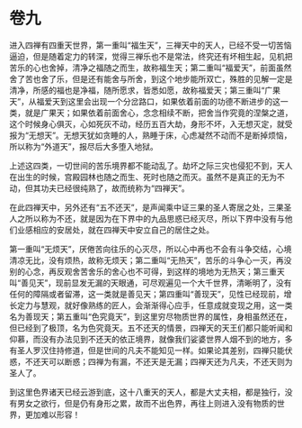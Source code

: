 # 卷九

​          进入四禅有四重天世界，第一重叫“福生天”，三禅天中的天人，已经不受一切苦恼逼迫，但是随着定力的转深，觉得三禅乐也不是常法，终究还有坏相生起，见机把苦乐的心也舍掉，清净之福随之而生，故称福生天；第二重叫“福爱天”，前面虽然舍了苦也舍了乐，但是还有能舍与所舍，到这个地步能所双亡，殊胜的见解一定是清净，所感的福也是净福，随所愿求，皆悉如愿，故称福爱天；第三重叫“广果天”，从福爱天到这里会出现一个分岔路口，如果依着前面的功德不断进步的这一类，就是广果天；如果依着前面舍心，念念相续不断，把舍当作究竟的涅槃之道，这个时候身心俱灭，心如死灰不动，经历五百大劫，身形不坏，入无想灭定，就受报为“无想天”。无想天犹如贪睡的人，熟睡于床，心虑凝然不动而不是断掉烦恼，所以称为“外道天”，报尽后大多堕入地狱。

​         上述这四类，一切世间的苦乐境界都不能动乱了。劫坏之际三灾也侵犯不到，天人在出生的时候，宫殿园林也随之而生、死时也随之而灭。虽然不是真正的无为不动，但其功夫已经很纯熟了，故而统称为“四禅天”。         

​        在此四禅天中，另外还有“五不还天”，是声闻乘中证三果的圣人寄居之处，三果圣人之所以称为不还，就是因为在下界中的九品思惑已经灭尽，所以下界中没有与他们业感相应的安居处，就在四禅天中安立自己的居住之处。         

​        第一重叫“无烦天”，厌倦苦向往乐的心灭尽，所以心中再也不会有斗争交结，心境清凉无比，没有烦热，故称无烦天；第二重叫“无热天”，苦乐的斗争心一灭，再没别的心念，再反观舍苦舍乐的舍心也不可得，到这样的境地为无热天；第三重天叫“善见天”，现前显发无漏的天眼通，可尽观遍见一个大千世界，清晰明了，没有任何的障隔或者留滞，这一类就是善见天；第四重叫“善现天”，见性已经现前，增长定力与慧观，就好像熟练的匠人，会渐渐得心应手，任意成就变现之用，这一类名为善现天；第五重叫“色究竟天”，到这里穷尽物质世界的属性，身相虽然还在，但已经到了极顶，名为色究竟天。五不还天的情景，四禅天的天王们都只能听闻和仰慕，而没有办法见到不还天的依正境界，就像我们娑婆世界人烟不到的地方，多有圣人罗汉住持修道，但是世间的凡夫不能知见一样。如果论其差别，四禅只能伏惑，不还天可以断惑；四禅为有漏，不还天是无漏；四禅天还为凡夫，不还天则为圣人了。

​         到这里色界诸天已经云游到底，这十八重天的天人，都是大丈夫相，都是独行，没有男女之欲行，但是仍有身形之累，故而不出色界，再往上则进入没有物质的世界，更加难以形容！